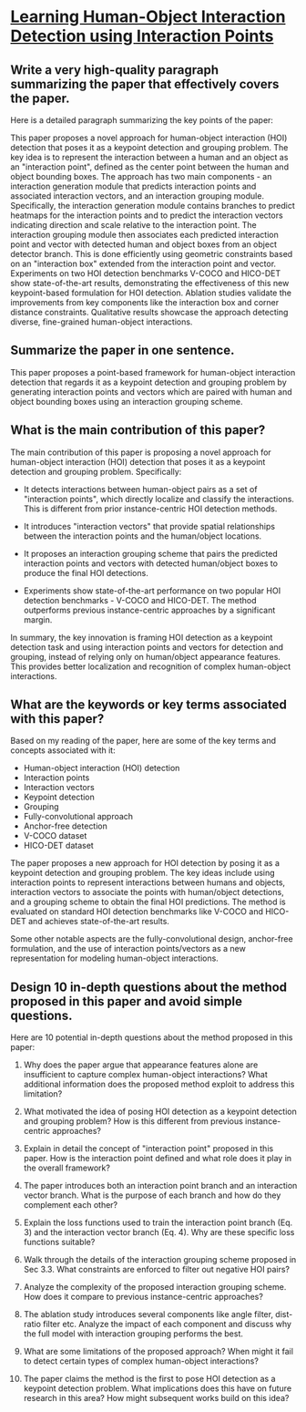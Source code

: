# [Learning Human-Object Interaction Detection using Interaction Points](https://arxiv.org/abs/2003.14023)

## Write a very high-quality paragraph summarizing the paper that effectively covers the paper.

 Here is a detailed paragraph summarizing the key points of the paper:

This paper proposes a novel approach for human-object interaction (HOI) detection that poses it as a keypoint detection and grouping problem. The key idea is to represent the interaction between a human and an object as an "interaction point", defined as the center point between the human and object bounding boxes. The approach has two main components - an interaction generation module that predicts interaction points and associated interaction vectors, and an interaction grouping module. Specifically, the interaction generation module contains branches to predict heatmaps for the interaction points and to predict the interaction vectors indicating direction and scale relative to the interaction point. The interaction grouping module then associates each predicted interaction point and vector with detected human and object boxes from an object detector branch. This is done efficiently using geometric constraints based on an "interaction box" extended from the interaction point and vector. Experiments on two HOI detection benchmarks V-COCO and HICO-DET show state-of-the-art results, demonstrating the effectiveness of this new keypoint-based formulation for HOI detection. Ablation studies validate the improvements from key components like the interaction box and corner distance constraints. Qualitative results showcase the approach detecting diverse, fine-grained human-object interactions.


## Summarize the paper in one sentence.

 This paper proposes a point-based framework for human-object interaction detection that regards it as a keypoint detection and grouping problem by generating interaction points and vectors which are paired with human and object bounding boxes using an interaction grouping scheme.


## What is the main contribution of this paper?

 The main contribution of this paper is proposing a novel approach for human-object interaction (HOI) detection that poses it as a keypoint detection and grouping problem. Specifically:

- It detects interactions between human-object pairs as a set of "interaction points", which directly localize and classify the interactions. This is different from prior instance-centric HOI detection methods.

- It introduces "interaction vectors" that provide spatial relationships between the interaction points and the human/object locations.

- It proposes an interaction grouping scheme that pairs the predicted interaction points and vectors with detected human/object boxes to produce the final HOI detections.

- Experiments show state-of-the-art performance on two popular HOI detection benchmarks - V-COCO and HICO-DET. The method outperforms previous instance-centric approaches by a significant margin.

In summary, the key innovation is framing HOI detection as a keypoint detection task and using interaction points and vectors for detection and grouping, instead of relying only on human/object appearance features. This provides better localization and recognition of complex human-object interactions.


## What are the keywords or key terms associated with this paper?

 Based on my reading of the paper, here are some of the key terms and concepts associated with it:

- Human-object interaction (HOI) detection
- Interaction points 
- Interaction vectors
- Keypoint detection 
- Grouping
- Fully-convolutional approach
- Anchor-free detection
- V-COCO dataset
- HICO-DET dataset

The paper proposes a new approach for HOI detection by posing it as a keypoint detection and grouping problem. The key ideas include using interaction points to represent interactions between humans and objects, interaction vectors to associate the points with human/object detections, and a grouping scheme to obtain the final HOI predictions. The method is evaluated on standard HOI detection benchmarks like V-COCO and HICO-DET and achieves state-of-the-art results.

Some other notable aspects are the fully-convolutional design, anchor-free formulation, and the use of interaction points/vectors as a new representation for modeling human-object interactions.


## Design 10 in-depth questions about the method proposed in this paper and avoid simple questions.

 Here are 10 potential in-depth questions about the method proposed in this paper:

1. Why does the paper argue that appearance features alone are insufficient to capture complex human-object interactions? What additional information does the proposed method exploit to address this limitation?

2. What motivated the idea of posing HOI detection as a keypoint detection and grouping problem? How is this different from previous instance-centric approaches? 

3. Explain in detail the concept of "interaction point" proposed in this paper. How is the interaction point defined and what role does it play in the overall framework? 

4. The paper introduces both an interaction point branch and an interaction vector branch. What is the purpose of each branch and how do they complement each other?

5. Explain the loss functions used to train the interaction point branch (Eq. 3) and the interaction vector branch (Eq. 4). Why are these specific loss functions suitable?

6. Walk through the details of the interaction grouping scheme proposed in Sec 3.3. What constraints are enforced to filter out negative HOI pairs? 

7. Analyze the complexity of the proposed interaction grouping scheme. How does it compare to previous instance-centric approaches?

8. The ablation study introduces several components like angle filter, dist-ratio filter etc. Analyze the impact of each component and discuss why the full model with interaction grouping performs the best.  

9. What are some limitations of the proposed approach? When might it fail to detect certain types of complex human-object interactions?

10. The paper claims the method is the first to pose HOI detection as a keypoint detection problem. What implications does this have on future research in this area? How might subsequent works build on this idea?
